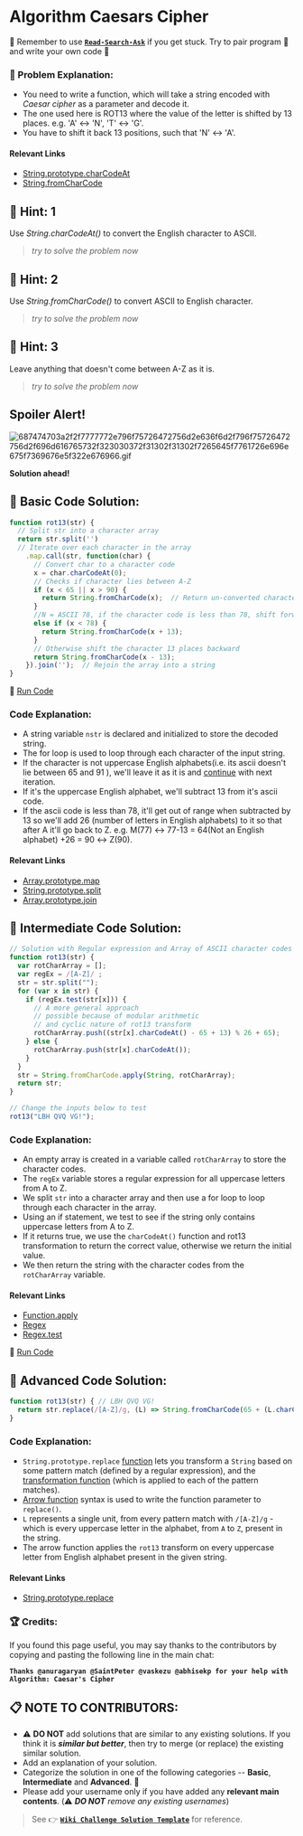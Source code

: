# Algorithm Caesars Cipher

:triangular_flag_on_post: Remember to use [**`Read-Search-Ask`**](FreeCodeCamp-Get-Help.md) if you get stuck. Try to pair program :busts_in_silhouette: and write your own code :pencil:

### :checkered_flag: Problem Explanation:

- You need to write a function, which will take a string encoded with _Caesar cipher_ as a parameter and decode it.
- The one used here is ROT13 where the value of the letter is shifted by 13 places. e.g. 'A' ↔ 'N', 'T' ↔ 'G'.
- You have to shift it back 13 positions, such that 'N' ↔ 'A'.

#### Relevant Links

- [String.prototype.charCodeAt](JS-String-Prototype-CharCodeAt.md)
- [String.fromCharCode](String.fromCharCode.md)

## :speech_balloon: Hint: 1

Use _String.charCodeAt()_ to convert the English character to ASCII.

> _try to solve the problem now_

## :speech_balloon: Hint: 2

Use _String.fromCharCode()_ to convert ASCII to English character.

> _try to solve the problem now_

## :speech_balloon: Hint: 3

Leave anything that doesn't come between A-Z as it is.

> _try to solve the problem now_

## Spoiler Alert!

![687474703a2f2f7777772e796f75726472756d2e636f6d2f796f75726472756d2f696d616765732f323030372f31302f31302f7265645f7761726e696e675f7369676e5f322e676966.gif](https://files.gitter.im/FreeCodeCamp/Wiki/nlOm/thumb/687474703a2f2f7777772e796f75726472756d2e636f6d2f796f75726472756d2f696d616765732f323030372f31302f31302f7265645f7761726e696e675f7369676e5f322e676966.gif)

**Solution ahead!**

## :beginner: Basic Code Solution:

```javascript
function rot13(str) {
  // Split str into a character array
  return str.split('')
  // Iterate over each character in the array
    .map.call(str, function(char) {
      // Convert char to a character code
      x = char.charCodeAt(0);
      // Checks if character lies between A-Z
      if (x < 65 || x > 90) {
        return String.fromCharCode(x);  // Return un-converted character
      }
      //N = ASCII 78, if the character code is less than 78, shift forward 13 places
      else if (x < 78) {
        return String.fromCharCode(x + 13);
      }
      // Otherwise shift the character 13 places backward
      return String.fromCharCode(x - 13);
    }).join('');  // Rejoin the array into a string
}
```

:rocket: [Run Code](https://repl.it/CLjU/38)

### Code Explanation:

- A string variable `nstr` is declared and initialized to store the decoded string.
- The for loop is used to loop through each character of the input string.
- If the character is not uppercase English alphabets(i.e. its ascii doesn't lie between 65 and 91 ), we'll leave it as it is and [continue](https://developer.mozilla.org/en-US/docs/Web/JavaScript/Reference/Statements/continue) with next iteration.
- If it's the uppercase English alphabet, we'll subtract 13 from it's ascii code.
- If the ascii code is less than 78, it'll get out of range when subtracted by 13 so we'll add 26 (number of letters in English alphabets) to it so that after A it'll go back to Z. e.g. M(77) ↔ 77-13 = 64(Not an English alphabet) +26 = 90 ↔ Z(90).

#### Relevant Links

- [Array.prototype.map](JS-Array-Prototype-Map.md)
- [String.prototype.split](JS-String-Prototype-Split.md)
- [Array.prototype.join](JS-Array-Prototype-Join.md)

## :sunflower: Intermediate Code Solution:

```javascript
// Solution with Regular expression and Array of ASCII character codes
function rot13(str) {
  var rotCharArray = [];
  var regEx = /[A-Z]/ ;
  str = str.split("");
  for (var x in str) {
    if (regEx.test(str[x])) {
      // A more general approach
      // possible because of modular arithmetic
      // and cyclic nature of rot13 transform
      rotCharArray.push((str[x].charCodeAt() - 65 + 13) % 26 + 65);
    } else {
      rotCharArray.push(str[x].charCodeAt());
    }
  }
  str = String.fromCharCode.apply(String, rotCharArray);
  return str;
}

// Change the inputs below to test
rot13("LBH QVQ VG!");
```

### Code Explanation:

- An empty array is created in a variable called `rotCharArray` to store the character codes.
- The `regEx` variable stores a regular expression for all uppercase letters from A to Z.
- We split `str` into a character array and then use a for loop to loop through each character in the array.
- Using an if statement, we test to see if the string only contains uppercase letters from A to Z.
- If it returns true, we use the `charCodeAt()` function and rot13 transformation to return the correct value, otherwise we return the initial value.
- We then return the string with the character codes from the `rotCharArray` variable.

#### Relevant Links

- [Function.apply](https://developer.mozilla.org/en-US/docs/Web/JavaScript/Reference/Global_Objects/Function/apply)
- [Regex](JS-Regex-Resources.md)
- [Regex.test](https://developer.mozilla.org/en-US/docs/Web/JavaScript/Reference/Global_Objects/RegExp/test)

:rocket: [Run Code](https://repl.it/CLjU/39)

## :rotating_light: Advanced Code Solution:

```javascript
function rot13(str) { // LBH QVQ VG!
  return str.replace(/[A-Z]/g, (L) => String.fromCharCode(65 + (L.charCodeAt(0) - 65 + 13) % 26));
}
```

### Code Explanation:

- `String.prototype.replace` [function](https://developer.mozilla.org/en-US/docs/Web/JavaScript/Reference/Global_Objects/String/replace) lets you transform a `String` based on some pattern match (defined by a regular expression), and the [transformation function](https://developer.mozilla.org/en-US/docs/Web/JavaScript/Reference/Global_Objects/String/replace#Specifying_a_function_as_a_parameter) (which is applied to each of the pattern matches).
- [Arrow function](https://developer.mozilla.org/en/docs/Web/JavaScript/Reference/Functions/Arrow_functions) syntax is used to write the function parameter to `replace()`.
- `L` represents a single unit, from every pattern match with `/[A-Z]/g` - which is every uppercase letter in the alphabet, from `A` to `Z`, present in the string.
- The arrow function applies the `rot13` transform on every uppercase letter from English alphabet present in the given string.

#### Relevant Links

- [String.prototype.replace](JS-String-Prototype-Replace.md)

### :trophy: Credits:

If you found this page useful, you may say thanks to the contributors by copying and pasting the following line in the main chat:

**`Thanks @anuragaryan @SaintPeter @vaskezu @abhisekp for your help with Algorithm: Caesar's Cipher`**

## :clipboard: NOTE TO CONTRIBUTORS:

- :warning: **DO NOT** add solutions that are similar to any existing solutions. If you think it is **_similar but better_**, then try to merge (or replace) the existing similar solution.
- Add an explanation of your solution.
- Categorize the solution in one of the following categories -- **Basic**, **Intermediate** and **Advanced**. :traffic_light:
- Please add your username only if you have added any **relevant main contents**. (:warning: **_DO NOT_** _remove any existing usernames_)

> See :point_right: [**`Wiki Challenge Solution Template`**](Wiki-Template-Challenge-Solution.md) for reference.
